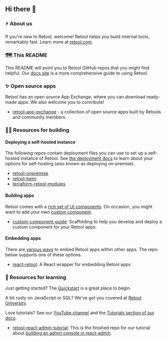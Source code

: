 ## Hi there 👋

### ⚡ About us
If you're new to Retool, welcome! Retool helps you build internal tools, remarkably fast. Learn more at [retool.com](https://retool.com/?utm_source=github&utm_medium=referral&utm_campaign=github).

### 🗺️ This README
This README will point you to Retool GitHub repos that you might find helpful. Our [docs site](https://docs.retool.com) is a more comprehensive guide to using Retool.

### ✨ Open source apps
Retool has an open source App Exchange, where you can download ready-made apps. We also welcome you to contribute!
* [retool-app-exchange](https://github.com/tryretool/retool-app-exchange) - a collection of open source apps built by Retools and community members.

### 👩‍💻 Resources for building
#### Deploying a self-hosted instance
The following repos contain deployment files you can use to set up a self-hosted instance of Retool. 
See [the deployment docs](https://docs.retool.com/docs/deploy) to learn about your options for self-hosting (also known as deploying on-premise).
* [retool-onpremise](https://github.com/tryretool/retool-onpremise)
* [retool-helm](https://github.com/tryretool/retool-helm)
* [terraform-retool-modules](https://github.com/tryretool/terraform-retool-modules)

#### Building apps
Retool comes with a [rich set of UI components](https://docs.retool.com/docs/understanding-components). On occasion, you might want to add your own [custom component](https://docs.retool.com/docs/custom-react-components).
* [custom-component-guide](https://github.com/tryretool/custom-component-guide): Scaffolding to help you develop and deploy a custom component for your Retool apps.

#### Embedding apps
There are [various ways](https://docs.retool.com/docs/embedding-retool) to embed Retool apps within other apps.
The repo below supports one of these options.
* [react-retool](https://github.com/tryretool/react-retool): A React wrapper for embedding Retool apps

### 📖 Resources for learning
Just getting started? The [Quickstart](https://docs.retool.com/docs/quickstart) is a great place to begin. 

A bit rusty on JavaScript or SQL? We've got you covered at [Retool University](https://docs.retool.com/docs/reschool).

Love tutorials? See our [YouTube channel](https://www.youtube.com/c/Retool) and the [Tutorials section of our docs](https://docs.retool.com/docs/google-sheets).

* [retool-react-admin-tutorial](https://github.com/tryretool/retool-react-admin-tutorial): This is the finished repo for our tutorial about [building an admin console in react-admin](https://retool.com/blog/building-an-admin-console-in-react-admin/).





<!--

**Here are some ideas to get you started:**

🙋‍♀️ A short introduction - what is your organization all about?
🌈 Contribution guidelines - how can the community get involved?
👩‍💻 Useful resources - where can the community find your docs? Is there anything else the community should know?
🍿 Fun facts - what does your team eat for breakfast?
🧙 Remember, you can do mighty things with the power of [Markdown](https://docs.github.com/github/writing-on-github/getting-started-with-writing-and-formatting-on-github/basic-writing-and-formatting-syntax)
-->
